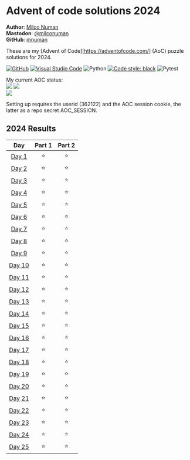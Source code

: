 # Advent of code solutions 2024

**Author**: [Milco Numan](https://www.linkedin.com/in/milconuman/)  
**Mastodon**: [@milconuman](https://mastodon.nl/@milconuman)  
**GitHub**: [mnuman](https://github.com/mnuman)  

These are my [Advent of Code][https://adventofcode.com/] (AoC) puzzle solutions for 2024. 


[![GitHub](https://badgen.net/badge/icon/github?icon=github&label)](https://github.com)
[![Visual Studio Code](https://img.shields.io/badge/Made%20for-VSCode-1f425f.svg)](https://code.visualstudio.com/)
![Python](https://img.shields.io/badge/python-3670A0?style=for-the-badge&logo=python&logoColor=ffdd54)
[![Code style: black](https://img.shields.io/badge/code%20style-black-000000.svg)](https://github.com/psf/black)
![Pytest](https://img.shields.io/badge/pytest-%23ffffff.svg?style=for-the-badge&logo=pytest&logoColor=2f9fe3)


My current AOC status:</br>
![](https://img.shields.io/badge/day%20📅-25-blue)
![](https://img.shields.io/badge/stars%20⭐-50-yellow) 	
![](https://img.shields.io/badge/days%20completed-25-red)


Setting up requires the userid (362122) and the AOC session cookie, the latter as a repo secret AOC_SESSION. 

<!--- advent_readme_stars table --->
## 2024 Results

| Day | Part 1 | Part 2 |
| :---: | :---: | :---: |
| [Day 1](https://adventofcode.com/2024/day/1) | ⭐ | ⭐ |
| [Day 2](https://adventofcode.com/2024/day/2) | ⭐ | ⭐ |
| [Day 3](https://adventofcode.com/2024/day/3) | ⭐ | ⭐ |
| [Day 4](https://adventofcode.com/2024/day/4) | ⭐ | ⭐ |
| [Day 5](https://adventofcode.com/2024/day/5) | ⭐ | ⭐ |
| [Day 6](https://adventofcode.com/2024/day/6) | ⭐ | ⭐ |
| [Day 7](https://adventofcode.com/2024/day/7) | ⭐ | ⭐ |
| [Day 8](https://adventofcode.com/2024/day/8) | ⭐ | ⭐ |
| [Day 9](https://adventofcode.com/2024/day/9) | ⭐ | ⭐ |
| [Day 10](https://adventofcode.com/2024/day/10) | ⭐ | ⭐ |
| [Day 11](https://adventofcode.com/2024/day/11) | ⭐ | ⭐ |
| [Day 12](https://adventofcode.com/2024/day/12) | ⭐ | ⭐ |
| [Day 13](https://adventofcode.com/2024/day/13) | ⭐ | ⭐ |
| [Day 14](https://adventofcode.com/2024/day/14) | ⭐ | ⭐ |
| [Day 15](https://adventofcode.com/2024/day/15) | ⭐ | ⭐ |
| [Day 16](https://adventofcode.com/2024/day/16) | ⭐ | ⭐ |
| [Day 17](https://adventofcode.com/2024/day/17) | ⭐ | ⭐ |
| [Day 18](https://adventofcode.com/2024/day/18) | ⭐ | ⭐ |
| [Day 19](https://adventofcode.com/2024/day/19) | ⭐ | ⭐ |
| [Day 20](https://adventofcode.com/2024/day/20) | ⭐ | ⭐ |
| [Day 21](https://adventofcode.com/2024/day/21) | ⭐ | ⭐ |
| [Day 22](https://adventofcode.com/2024/day/22) | ⭐ | ⭐ |
| [Day 23](https://adventofcode.com/2024/day/23) | ⭐ | ⭐ |
| [Day 24](https://adventofcode.com/2024/day/24) | ⭐ | ⭐ |
| [Day 25](https://adventofcode.com/2024/day/25) | ⭐ | ⭐ |
<!--- advent_readme_stars table --->



